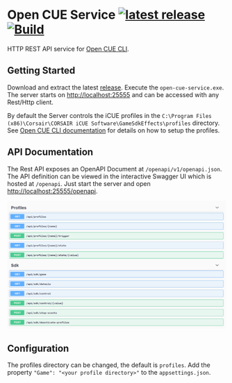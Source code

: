 # Open CUE Service [![latest release](https://img.shields.io/github/v/release/Legion2/open-cue-service)](https://github.com/Legion2/open-cue-service/releases/latest) [![Build](https://github.com/Legion2/open-cue-service/workflows/Build/badge.svg)](https://github.com/Legion2/open-cue-service/actions?query=workflow%3ABuild)
HTTP REST API service for [Open CUE CLI](https://github.com/Legion2/open-cue-cli).

## Getting Started
Download and extract the latest [release](https://github.com/Legion2/open-cue-service/releases).
Execute the `open-cue-service.exe`.
The server starts on [http://localhost:25555](http://localhost:25555) and can be accessed with any Rest/Http client.

By default the Server controls the iCUE profiles in the `C:\Program Files (x86)\Corsair\CORSAIR iCUE Software\GameSdkEffects\profiles` directory.
See [Open CUE CLI documentation](https://github.com/Legion2/open-cue-cli#profiles) for details on how to setup the profiles.

## API Documentation
The Rest API exposes an OpenAPI Document at `/openapi/v1/openapi.json`.
The API definition can be viewed in the interactive Swagger UI which is hosted at `/openapi`.
Just start the server and open [http://localhost:25555/openapi](http://localhost:25555/openapi).

![openapi](docs/img/openapi.png)

## Configuration
The profiles directory can be changed, the default is `profiles`.
Add the property `"Game": "<your profile directory>"` to the `appsettings.json`.
